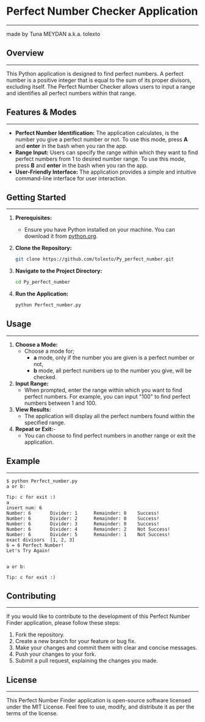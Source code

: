 # Perfect Number Checker Application
---
made by Tuna MEYDAN a.k.a. tolexto
## Overview
---
This Python application is designed to find perfect numbers. A perfect number is a positive integer that is equal to the sum of its proper divisors, excluding itself. The Perfect Number Checker allows users to input a range and identifies all perfect numbers within that range.

## Features & Modes
---
- **Perfect Number Identification:** The application calculates, is the number you give a perfect number or not. To use this mode, press **A** and **enter** in the bash when you ran the app.
- **Range Input:** Users can specify the range within which they want to find perfect numbers from 1 to desired number range. To use this mode, press **B** and **enter** in the bash when you ran the app.
- **User-Friendly Interface:** The application provides a simple and intuitive command-line interface for user interaction.

## Getting Started
---
1. **Prerequisites:**
   - Ensure you have Python installed on your machine. You can download it from [python.org](https://www.python.org/downloads/).

2. **Clone the Repository:**
   ```bash
   git clone https://github.com/tolexto/Py_perfect_number.git
3. **Navigate to the Project Directory:**
   ```bash
   cd Py_perfect_number
4. **Run the Application:**
   ```bash
   python Perfect_number.py
   
## Usage
---
1. **Choose a Mode:**
    - Choose a mode for;
        - **a** mode, only if the number you are given is a perfect number or not,
        - **b** mode, all perfect numbers up to the number you give,
        will be checked.
2. **Input Range:**
   - When prompted, enter the range within which you want to find perfect numbers. For example, you can input "100" to find perfect numbers between 1 and 100.
3. **View Results:**
    - The application will display all the perfect numbers found within the specified range.
4. **Repeat or Exit:**-
    - You can choose to find perfect numbers in another range or exit the application.
    
## Example
---
    $ python Perfect_number.py
    a or b:

    Tip: c for exit :)
    a
    insert num: 6
    Number: 6       Divider: 1      Remainder: 0    Success!
    Number: 6       Divider: 2      Remainder: 0    Success!
    Number: 6       Divider: 3      Remainder: 0    Success!
    Number: 6       Divider: 4      Remainder: 2    Not Success!
    Number: 6       Divider: 5      Remainder: 1    Not Success!
    exact divisors  [1, 2, 3]
    6 = 6 Perfect Number!
    Let's Try Again!


    a or b:

    Tip: c for exit :)

## Contributing
---
If you would like to contribute to the development of this Perfect Number Finder application, please follow these steps:

1. Fork the repository.
2. Create a new branch for your feature or bug fix.
3. Make your changes and commit them with clear and concise messages.
4. Push your changes to your fork.
5. Submit a pull request, explaining the changes you made.

## License
---
This Perfect Number Finder application is open-source software licensed under the MIT License. Feel free to use, modify, and distribute it as per the terms of the license.



